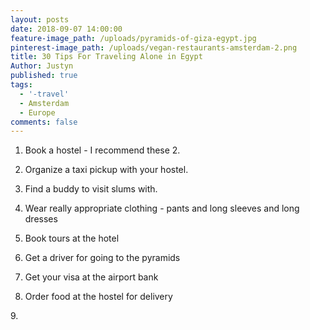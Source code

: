 ```yaml
---
layout: posts
date: 2018-09-07 14:00:00
feature-image_path: /uploads/pyramids-of-giza-egypt.jpg
pinterest-image_path: /uploads/vegan-restaurants-amsterdam-2.png
title: 30 Tips For Traveling Alone in Egypt
Author: Justyn
published: true
tags:
  - '-travel'
  - Amsterdam
  - Europe
comments: false
---
```


1. Book a hostel - I recommend these 2.&nbsp;

2. Organize a taxi pickup with your hostel.&nbsp;

3. Find a buddy to visit slums with.

4. Wear really appropriate clothing - pants and long sleeves and long dresses

5. Book tours at the hotel

6. Get a driver for going to the pyramids

7. Get your visa at the airport bank

8. Order food at the hostel for delivery&nbsp;

9.&nbsp;